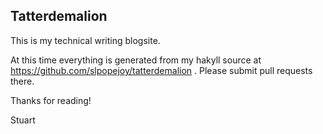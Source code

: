 Tatterdemalion
------------

This is my technical writing blogsite.

At this time everything is generated from my hakyll source at
https://github.com/slpopejoy/tatterdemalion . Please submit pull
requests there.

Thanks for reading!

Stuart
